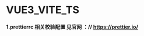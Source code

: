 <!--
 * @Description:
 * @Version: 2.0
 * @Author: Do not edit
 * @Date: 2022-02-17 18:38:24
 * @LastEditors: XG
 * @LastEditTime: 2022-02-21 17:12:59
-->

# VUE3_VITE_TS

#### 1.prettierrc 相关校验配置 见官网 ：// https://prettier.io/
